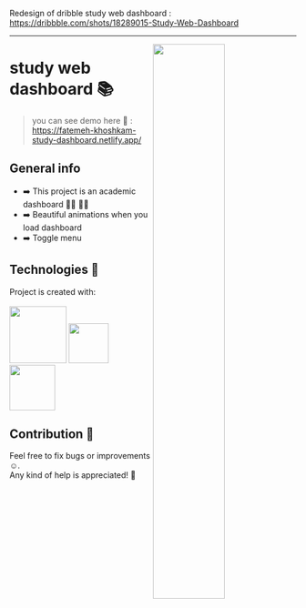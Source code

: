 Redesign of dribble study web dashboard :
<br>
https://dribbble.com/shots/18289015-Study-Web-Dashboard
<hr>
<img align="right" width="50%" src="https://user-images.githubusercontent.com/30217552/172719995-0c7d9c64-3684-4bcb-842a-c35932a2d87f.png">

# study web dashboard :books:	
> you can see demo here :eyes: : https://fatemeh-khoshkam-study-dashboard.netlify.app/

## General info
- :arrow_right:	This project is an academic dashboard :woman_student: :man_student:
- :arrow_right:	Beautiful animations when you load dashboard
- :arrow_right:	Toggle menu

## Technologies :hammer:	
Project is created with:
<br>
<br>
<img width="100" src="https://user-images.githubusercontent.com/25181517/117447535-f00a3a00-af3d-11eb-89bf-45aaf56dbaf1.png">
<img width="70" src="https://user-images.githubusercontent.com/25181517/117447663-0fa16280-af3e-11eb-8677-bcf8e4f8e298.png">&nbsp;&nbsp;&nbsp;
<img width="80"  src="https://user-images.githubusercontent.com/25181517/117447155-6a868a00-af3d-11eb-9cfe-245df15c9f3f.png">

## Contribution :handshake:
Feel free to fix bugs or improvements :relaxed:.<br>
Any kind of help is appreciated! :raised_hands:	<br>
